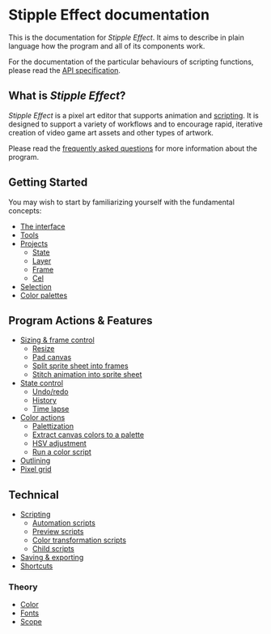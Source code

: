 # Stipple Effect documentation

This is the documentation for *Stipple Effect*. It aims to describe in plain language how the program and all of its components work.

For the documentation of the particular behaviours of scripting functions, please read the [API specification](../api/).

## What is *Stipple Effect*?

*Stipple Effect* is a pixel art editor that supports animation and [scripting](./scripting.md). It is designed to support a variety of workflows and to encourage rapid, iterative creation of video game art assets and other types of artwork.

Please read the [frequently asked questions](../faq) for more information about the program.

## Getting Started

You may wish to start by familiarizing yourself with the fundamental concepts:

* [The interface](./interface.md)
* [Tools](./tools.md)
* [Projects](./project.md)
  * [State](./project.md/#state)
  * [Layer](./layer.md)
  * [Frame](./frame.md)
  * [Cel](./cel.md)
* [Selection](./selection.md)
* [Color palettes](./palette.md)

## Program Actions & Features

* [Sizing & frame control](./sizing.md)
  * [Resize](./sizing.md/#resize)
  * [Pad canvas](./sizing.md/#pad-canvas)
  * [Split sprite sheet into frames](./sizing.md/#split-a-sprite-sheet-into-frames)
  * [Stitch animation into sprite sheet](./sizing.md/#stitch-an-animation-into-a-sprite-sheet)
* [State control](./state-control.md)
  * [Undo/redo](./state-control.md#undo--redo)
  * [History](./state-control.md/#history)
  * [Time lapse](./state-control.md/#generate-a-time-lapse)
* [Color actions](./color-actions.md)
  * [Palettization](./color-actions.md/#palettization)
  * [Extract canvas colors to a palette](./color-actions.md/#extract-canvas-colors-to-palette)
  * [HSV adjustment](./color-actions.md/#hsv-adjustment)
  * [Run a color script](./color-actions.md/#run-a-color-script)
* [Outlining](./outline.md)
* [Pixel grid](./pixel-grid.md)

## Technical

* [Scripting](./scripting.md)
  * [Automation scripts](./automation-scripts.md)
  * [Preview scripts](./preview-scripts.md)
  * [Color transformation scripts](./color-scripts.md)
  * [Child scripts](./child-scripts.md)
* [Saving & exporting](./save.md)
* [Shortcuts](./shortcuts.md)

### Theory

* [Color](./color.md)
* [Fonts](./fonts.md)
* [Scope](./scope.md)
